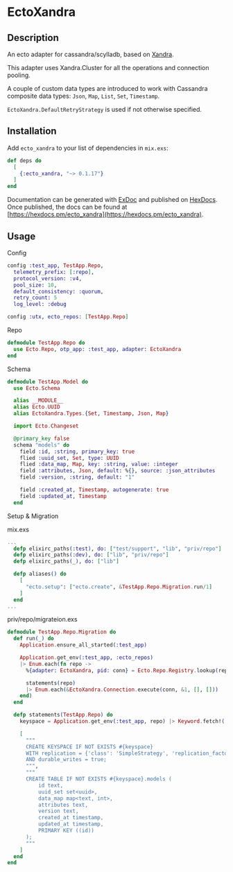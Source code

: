 # EctoXandra

## Description
An ecto adapter for cassandra/scylladb, based on [Xandra](https://github.com/lexhide/xandra). 

This adapter uses Xandra.Cluster for all the operations and connection pooling.

A couple of custom data types are introduced to work with Cassandra composite data types: `Json`, `Map`, `List`, `Set`, `Timestamp`.

`EctoXandra.DefaultRetryStrategy` is used if not otherwise specified.

## Installation

Add `ecto_xandra` to your list of dependencies in `mix.exs`:

```elixir
def deps do
  [
    {:ecto_xandra, "~> 0.1.17"}
  ]
end
```

Documentation can be generated with [ExDoc](https://github.com/elixir-lang/ex_doc)
and published on [HexDocs](https://hexdocs.pm). Once published, the docs can
be found at [https://hexdocs.pm/ecto_xandra](https://hexdocs.pm/ecto_xandra).

## Usage
Config

```elixir
config :test_app, TestApp.Repo,
  telemetry_prefix: [:repo],
  protocol_version: :v4,
  pool_size: 10,
  default_consistency: :quorum,
  retry_count: 5
  log_level: :debug

config :utx, ecto_repos: [TestApp.Repo]

```

Repo

```elixir
defmodule TestApp.Repo do
  use Ecto.Repo, otp_app: :test_app, adapter: EctoXandra
end
```

Schema
```elixir
defmodule TestApp.Model do
  use Ecto.Schema

  alias __MODULE__
  alias Ecto.UUID
  alias EctoXandra.Types.{Set, Timestamp, Json, Map}

  import Ecto.Changeset

  @primary_key false
  schema "models" do
    field :id, :string, primary_key: true
    flied :uuid_set, Set, type: UUID
    flied :data_map, Map, key: :string, value: :integer
    field :attributes, Json, default: %{}, source: :json_attributes
    field :version, :string, default: "1"

    field :created_at, Timestamp, autogenerate: true
    field :updated_at, Timestamp
  end

```

Setup & Migration

mix.exs

```elixir
...
  defp elixirc_paths(:test), do: ["test/support", "lib", "priv/repo"]
  defp elixirc_paths(:dev), do: ["lib", "priv/repo"]
  defp elixirc_paths(_), do: ["lib"]

  defp aliases() do
    [
      "ecto.setup": ["ecto.create", &TestApp.Repo.Migration.run/1]
    ]
  end
...
```

priv/repo/migrateion.exs

```elixir
defmodule TestApp.Repo.Migration do
  def run(_) do
    Application.ensure_all_started(:test_app)

    Application.get_env(:test_app, :ecto_repos)
    |> Enum.each(fn repo ->
      %{adapter: EctoXandra, pid: conn} = Ecto.Repo.Registry.lookup(repo)

      statements(repo)
      |> Enum.each(&EctoXandra.Connection.execute(conn, &1, [], []))
    end)
  end

  defp statements(TestApp.Repo) do
    keyspace = Application.get_env(:test_app, repo) |> Keyword.fetch!(:keyspace)

    [
      """
      CREATE KEYSPACE IF NOT EXISTS #{keyspace}
      WITH replication = {'class': 'SimpleStrategy', 'replication_factor': '1'}
      AND durable_writes = true;
      """,
      """
      CREATE TABLE IF NOT EXISTS #{keyspace}.models (
          id text,
          uuid_set set<uuid>,
          data_map map<text, int>,
          attributes text,
          version text,
          created_at timestamp,
          updated_at timestamp,
          PRIMARY KEY ((id))
      );
      """
    ]
  end
end

```

